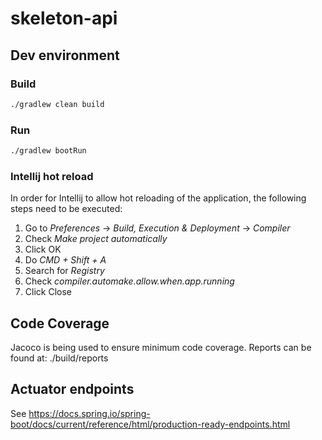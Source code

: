 # skeleton-api

## Dev environment

### Build

```bash
./gradlew clean build
```

### Run

```bash
./gradlew bootRun
```

### Intellij hot reload
In order for Intellij to allow hot reloading of the application, the following steps need to be executed:

1. Go to _Preferences_ -> _Build, Execution & Deployment_ -> _Compiler_
2. Check _Make project automatically_ 
3. Click OK
4. Do _CMD + Shift + A_
5. Search for _Registry_
6. Check _compiler.automake.allow.when.app.running_
7. Click Close

## Code Coverage

Jacoco is being used to ensure minimum code coverage.
Reports can be found at:
./build/reports

## Actuator endpoints

See https://docs.spring.io/spring-boot/docs/current/reference/html/production-ready-endpoints.html